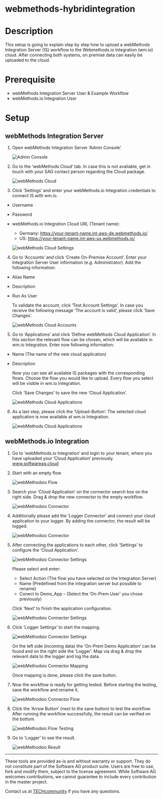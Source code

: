 # webmethods-hybridintegration
# Description
This setup is going to explain step by step how to upload a webMethods Integration Server (IS) workflow to the Webmethods.io Integration (wm.io) cloud. After connecting both systems, on premise data can easily be uploaded to the cloud.

# Prerequisite
* webMethods Integration Server User & Example Workflow
* webMethods.io Integration User

# Setup
## webMethods Integration Server 
1.	Open webMethods Integration Server ‘Admin Console’.

    ![Admin Console](/images/admin-console-001.png "Admin Console")

2.	Go to the ‘webMethods Cloud’ tab. In case this is not available, get in touch with your SAG contact person regarding the Cloud package.

    ![webMethods Cloud](/images/admin-console-002.png "webMethods Cloud")

3.	Click ‘Settings’ and enter your webMethods.io Integration credentials to connect IS with wm.io.

  * Username
  * Password
  * webMethods.io Integration Cloud URL (Tenant name):
      * Germany: https://your-tenant-name.int-aws-de.webmethods.io/ 
      * US: https://your-tenant-name.int-aws-us.webmethods.io/

    ![webMethods Cloud Settings](/images/admin-console-003.png "webMethods Cloud Settings")

4.	Go to ‘Accounts’ and click ‘Create On-Premise Account’. Enter your Integration Server User information (e.g. Administrator). Add the following information:

  * Alias Name
  * Description
  * Run As User

    To validate the account, click ‘Test Account Settings’. In case you receive the following message ‘The account is valid’, please     click ‘Save Changes’.
  
    ![webMethods Cloud Accounts](/images/admin-console-003.png "webMethods Cloud Accounts")
  
5.	Go to ‘Applications’ and click ‘Define webMethods Cloud Application’. In this section the relevant flow can be chosen, which will be available in wm.io Integration.
Enter now following information:

  * Name (The name of the new cloud application)
  * Description

    Now you can see all available IS packages with the corresponding flows. Choose the flow you would like to upload. Every flow you select will be visible in wm.io Integration.

    Click ‘Save Changes’ to save the new ‘Cloud Application’.

    ![webMethods Cloud Applications](/images/admin-console-005.png "webMethods Cloud Applications")

6.	As a last step, please click the ‘Upload-Button’. The selected cloud application is now available at wm.io Integration.

    ![webMethods Cloud Applications](/images/admin-console-006.png "webMethods Cloud Applications")


## webMethods.io Integration
1.	Go to ‘webMethods.io Integration’ and login to your tenant, where you have uploaded your ‘Cloud Application’ previously. www.softwareag.cloud

2.	Start with an empty flow

    ![webMethodsio Flow](/images/webmethodsio-001.png "webMethodsio Flow")

3.	Search your ‘Cloud Application’ on the connector search box on the right side. Drag & drop the new connector to the empty workflow.

    ![webMethodsio Connector](/images/webmethodsio-002.png "webMethodsio Connector")

4.	Additionally please add the ‘Logger Connector’ and connect your cloud application to your logger. By adding the connector, the result will be logged.

    ![webMethodsio Connector](/images/webmethodsio-003.png "webMethodsio Connector")

5.	After connecting the applications to each other, click ‘Settings’ to configure the ‘Cloud Application’.

    ![webMethodsio Connector Settings](/images/webmethodsio-004.png "webMethodsio Connector Settings")

      Please select and enter:

    * Select Action (The flow you have selected on the Integration Server)
    * Name (Predefined from the Integration server but possible to rename)
    * Conect to Demo_App – (Select the ‘On-Prem User’ you chose previously)

    Click ‘Next’ to finish the application configuration.
  
    ![webMethodsio Connector Settings](/images/webmethodsio-005.png "webMethodsio Connector Settings")
  
6.	Click ‘Logger Settings’ to start the mapping.
  
    ![webMethodsio Connector Settings](/images/webmethodsio-006.png "webMethodsio Connector Settings")

    On the left side (incoming data) the ‘On-Prem Demo Application’ can be found and on the right side the ‘Logger’. Map via drag & drop the relevant data to the logger and log the data.

    ![webMethodsio Connector Mapping](/images/webmethodsio-007.png "webMethodsio Connector Mapping")

    Once mapping is done, please click the save button.
    
 7.	Now the workflow is ready for getting tested. Before starting the testing, save the workflow and rename it. 

    ![webMethodsio Connector Flow](/images/webmethodsio-008.png "webMethodsio Flow")
   
 8.	Click the ‘Arrow Button’ (next to the save button) to test the workflow. After running the workflow successfully, the result can be verified on the bottom.
 
    ![webMethodsio Flow Testing](/images/webmethodsio-009.png "webMethodsio Flow Testing")
 
 9.	Go to ‘Logger’ to see the result.
 
    ![webMethodsio Result](/images/webmethodsio-010.png "webMethodsio Result")
    
 ______________________
These tools are provided as-is and without warranty or support. They do not constitute part of the Software AG product suite. Users are free to use, fork and modify them, subject to the license agreement. While Software AG welcomes contributions, we cannot guarantee to include every contribution in the master project.

Contact us at [TECHcommunity](mailto:technologycommunity@softwareag.com?subject=Github/SoftwareAG) if you have any questions.


